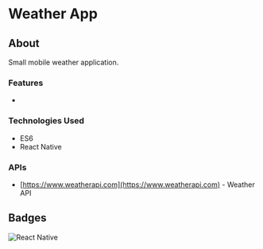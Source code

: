 # Weather App
## About
Small mobile weather application.

### Features
* 

### Technologies Used
* ES6
* React Native

### APIs
* [https://www.weatherapi.com](https://www.weatherapi.com) - Weather API

## Badges
![React Native](https://img.shields.io/badge/react_native-%2320232a.svg?style=for-the-badge&logo=react&logoColor=%2361DAFB)
